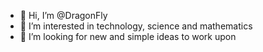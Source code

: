- 👋 Hi, I’m @DragonFly
- 👀 I’m interested in technology, science and mathematics 
- 💞️ I’m looking for new and simple ideas to work upon

<!---
NerdBomb-v2/NerdBomb-v2 is a ✨ special ✨ repository because its `README.md` (this file) appears on your GitHub profile.
You can click the Preview link to take a look at your changes.
--->
